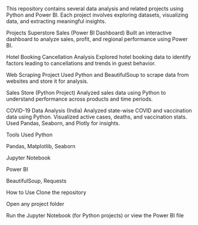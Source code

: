 This repository contains several data analysis and related projects using Python and Power BI. Each project involves exploring datasets, visualizing data, and extracting meaningful insights.

Projects
Superstore Sales (Power BI Dashboard)
Built an interactive dashboard to analyze sales, profit, and regional performance using Power BI.

Hotel Booking Cancellation Analysis
Explored hotel booking data to identify factors leading to cancellations and trends in guest behavior.

Web Scraping Project
Used Python and BeautifulSoup to scrape data from websites and store it for analysis.

Sales Store (Python Project)
Analyzed sales data using Python to understand performance across products and time periods.

COVID-19 Data Analysis (India)
Analyzed state-wise COVID and vaccination data using Python. Visualized active cases, deaths, and vaccination stats. Used Pandas, Seaborn, and Plotly for insights.

Tools Used
Python

Pandas, Matplotlib, Seaborn

Jupyter Notebook

Power BI

BeautifulSoup, Requests

How to Use
Clone the repository

Open any project folder

Run the Jupyter Notebook (for Python projects) or view the Power BI file

